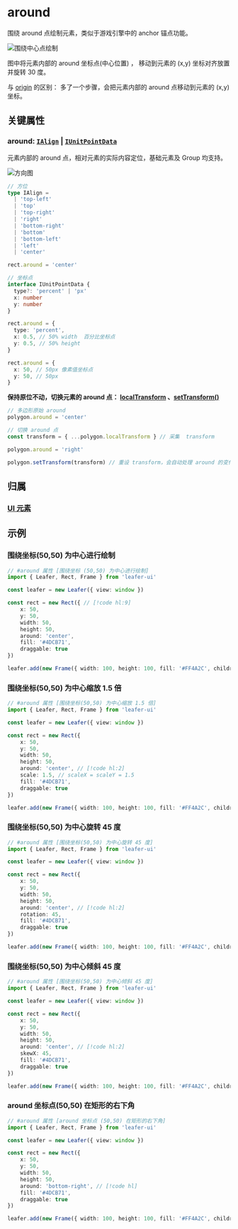 <script setup>
import Case from '/component/Case.vue'
</script>

# around

围绕 around 点绘制元素，类似于游戏引擎中的 anchor 锚点功能。

![围绕中心点绘制](/svg/around.svg?d=0131)

图中将元素内部的 around 坐标点(中心位置) ， 移动到元素的 (x,y) 坐标对齐放置并旋转 30 度。

与 [origin](/reference/UI/origin.md) 的区别： 多了一个步骤，会把元素内部的 around 点移动到元素的 (x,y) 坐标。

## 关键属性

### around: [`IAlign`](/api/modules.md#ialign) | [`IUnitPointData`](/api/interfaces/IUnitPointData.md)

元素内部的 around 点，相对元素的实际内容定位，基础元素及 Group 均支持。

![方向图](/svg/deriction.svg)

```ts
// 方位
type IAlign =
  | 'top-left'
  | 'top'
  | 'top-right'
  | 'right'
  | 'bottom-right'
  | 'bottom'
  | 'bottom-left'
  | 'left'
  | 'center'

rect.around = 'center'

// 坐标点
interface IUnitPointData {
  type?: 'percent' | 'px'
  x: number
  y: number
}

rect.around = {
  type: 'percent',
  x: 0.5, // 50% width  百分比坐标点
  y: 0.5, // 50% height
}

rect.around = {
  x: 50, // 50px 像素值坐标点
  y: 50, // 50px
}
```

**保持原位不动，切换元素的 around 点： [localTransform](/reference/UI/transform.md#localtransform-imatrixdata) 、[setTransform()](/reference/UI/transform.md#settransform-matrix-imatrixdata)**

```ts
// 多边形原始 around
polygon.around = 'center'

// 切换 around 点
const transform = { ...polygon.localTransform } // 采集  transform

polygon.around = 'right'

polygon.setTransform(transform) // 重设 transform，会自动处理 around 的变化
```

## 归属

### [UI 元素](/reference/display/UI.md)

## 示例

<case name="Around" index=0  editor=false></case>

### 围绕坐标(50,50) 为中心进行绘制

```ts
// #around 属性 [围绕坐标 (50,50) 为中心进行绘制]
import { Leafer, Rect, Frame } from 'leafer-ui'

const leafer = new Leafer({ view: window })

const rect = new Rect({ // [!code hl:9]
    x: 50,
    y: 50,
    width: 50,
    height: 50,
    around: 'center',
    fill: '#4DCB71',
    draggable: true
})

leafer.add(new Frame({ width: 100, height: 100, fill: '#FF4A2C', children: [rect] }))
```

<case name="Around" index=1 editor=false></case>

### 围绕坐标(50,50) 为中心缩放 1.5 倍

```ts
// #around 属性 [围绕坐标(50,50) 为中心缩放 1.5 倍]
import { Leafer, Rect, Frame } from 'leafer-ui'

const leafer = new Leafer({ view: window })

const rect = new Rect({
    x: 50,
    y: 50,
    width: 50,
    height: 50,
    around: 'center', // [!code hl:2]
    scale: 1.5, // scaleX = scaleY = 1.5
    fill: '#4DCB71',
    draggable: true
})

leafer.add(new Frame({ width: 100, height: 100, fill: '#FF4A2C', children: [rect] }))
```

<case name="Around" index=2 editor=false></case>

### 围绕坐标(50,50) 为中心旋转 45 度

```ts
// #around 属性 [围绕坐标(50,50) 为中心旋转 45 度]
import { Leafer, Rect, Frame } from 'leafer-ui'

const leafer = new Leafer({ view: window })

const rect = new Rect({
    x: 50,
    y: 50,
    width: 50,
    height: 50,
    around: 'center', // [!code hl:2]
    rotation: 45,
    fill: '#4DCB71',
    draggable: true
})

leafer.add(new Frame({ width: 100, height: 100, fill: '#FF4A2C', children: [rect] }))
```

<case name="Around" index=3 editor=false></case>

### 围绕坐标(50,50) 为中心倾斜 45 度

```ts
// #around 属性 [围绕坐标(50,50) 为中心倾斜 45 度]
import { Leafer, Rect, Frame } from 'leafer-ui'

const leafer = new Leafer({ view: window })

const rect = new Rect({
    x: 50,
    y: 50,
    width: 50,
    height: 50,
    around: 'center', // [!code hl:2]
    skewX: 45,
    fill: '#4DCB71',
    draggable: true
})

leafer.add(new Frame({ width: 100, height: 100, fill: '#FF4A2C', children: [rect] }))
```

<case name="Around" index=4 editor=false></case>

### around 坐标点(50,50) 在矩形的右下角

```ts
// #around 属性 [around 坐标点 (50,50) 在矩形的右下角]
import { Leafer, Rect, Frame } from 'leafer-ui'

const leafer = new Leafer({ view: window })

const rect = new Rect({
    x: 50,
    y: 50,
    width: 50,
    height: 50,
    around: 'bottom-right', // [!code hl]
    fill: '#4DCB71',
    draggable: true
})

leafer.add(new Frame({ width: 100, height: 100, fill: '#FF4A2C', children: [rect] }))
```

